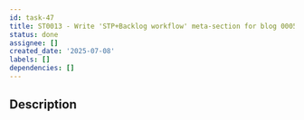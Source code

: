 ```yaml
---
id: task-47
title: ST0013 - Write 'STP+Backlog workflow' meta-section for blog 0005
status: done
assignee: []
created_date: '2025-07-08'
labels: []
dependencies: []
---
```


## Description
